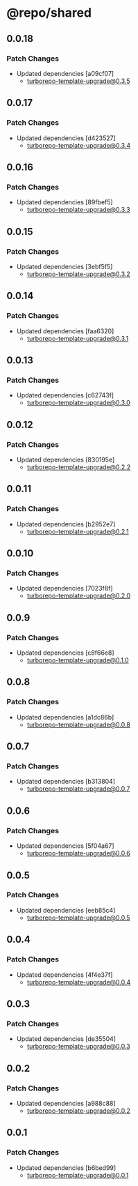 # @repo/shared

## 0.0.18

### Patch Changes

- Updated dependencies [a09cf07]
  - turborepo-template-upgrade@0.3.5

## 0.0.17

### Patch Changes

- Updated dependencies [d423527]
  - turborepo-template-upgrade@0.3.4

## 0.0.16

### Patch Changes

- Updated dependencies [89fbef5]
  - turborepo-template-upgrade@0.3.3

## 0.0.15

### Patch Changes

- Updated dependencies [3ebf5f5]
  - turborepo-template-upgrade@0.3.2

## 0.0.14

### Patch Changes

- Updated dependencies [faa6320]
  - turborepo-template-upgrade@0.3.1

## 0.0.13

### Patch Changes

- Updated dependencies [c62743f]
  - turborepo-template-upgrade@0.3.0

## 0.0.12

### Patch Changes

- Updated dependencies [830195e]
  - turborepo-template-upgrade@0.2.2

## 0.0.11

### Patch Changes

- Updated dependencies [b2952e7]
  - turborepo-template-upgrade@0.2.1

## 0.0.10

### Patch Changes

- Updated dependencies [7023f8f]
  - turborepo-template-upgrade@0.2.0

## 0.0.9

### Patch Changes

- Updated dependencies [c8f66e8]
  - turborepo-template-upgrade@0.1.0

## 0.0.8

### Patch Changes

- Updated dependencies [a1dc86b]
  - turborepo-template-upgrade@0.0.8

## 0.0.7

### Patch Changes

- Updated dependencies [b313804]
  - turborepo-template-upgrade@0.0.7

## 0.0.6

### Patch Changes

- Updated dependencies [5f04a67]
  - turborepo-template-upgrade@0.0.6

## 0.0.5

### Patch Changes

- Updated dependencies [eeb85c4]
  - turborepo-template-upgrade@0.0.5

## 0.0.4

### Patch Changes

- Updated dependencies [4f4e37f]
  - turborepo-template-upgrade@0.0.4

## 0.0.3

### Patch Changes

- Updated dependencies [de35504]
  - turborepo-template-upgrade@0.0.3

## 0.0.2

### Patch Changes

- Updated dependencies [a988c88]
  - turborepo-template-upgrade@0.0.2

## 0.0.1

### Patch Changes

- Updated dependencies [b6bed99]
  - turborepo-template-upgrade@0.0.1
